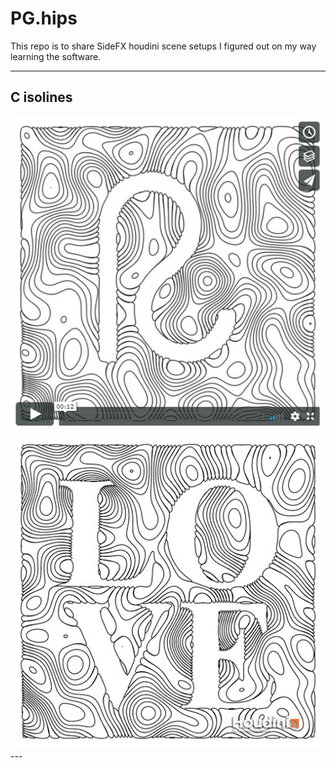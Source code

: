 # PG.hips
This repo is to share SideFX houdini scene setups I figured out on my way learning the software.

---
## C isolines
<div align="center">
  <a href="https://vimeo.com/246115410"><img src="C_isolines_vimeo.jpg"></a>
  <img src="C_isolines.jpg">
</div>
---
